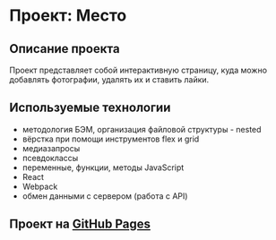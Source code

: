 # Проект: Место
## Описание проекта
Проект представляет собой интерактивную страницу, куда можно добавлять фотографии, удалять их и ставить лайки.
## Используемые технологии
* методология БЭМ, организация файловой структуры - nested
* вёрстка при помощи инструментов flex и grid
* медиазапросы
* псевдоклассы
* переменные, функции, методы JavaScript
* React
* Webpack
* обмен данными с сервером (работа с API)
## Проект на [GitHub Pages](https://methoni.github.io/react-mesto-auth/)
